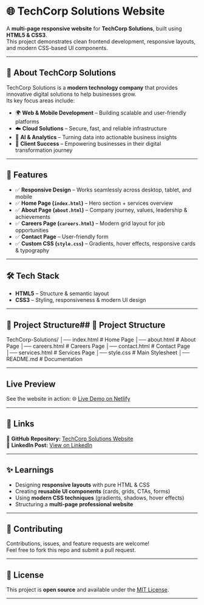 # 🌐 TechCorp Solutions Website

A **multi-page responsive website** for **TechCorp Solutions**, built using **HTML5 & CSS3**.  
This project demonstrates clean frontend development, responsive layouts, and modern CSS-based UI components.

---

## 🏢 About TechCorp Solutions

TechCorp Solutions is a **modern technology company** that provides innovative digital solutions to help businesses grow.  
Its key focus areas include:  
- 🌍 **Web & Mobile Development** – Building scalable and user-friendly platforms  
- ☁️ **Cloud Solutions** – Secure, fast, and reliable infrastructure  
- 🤖 **AI & Analytics** – Turning data into actionable business insights  
- 💼 **Client Success** – Empowering businesses in their digital transformation journey  

---

## 📌 Features

- ✅ **Responsive Design** – Works seamlessly across desktop, tablet, and mobile  
- ✅ **Home Page (`index.html`)** – Hero section + services overview  
- ✅ **About Page (`about.html`)** – Company journey, values, leadership & achievements  
- ✅ **Careers Page (`careers.html`)** – Modern grid layout for job opportunities  
- ✅ **Contact Page** – User-friendly form  
- ✅ **Custom CSS (`style.css`)** – Gradients, hover effects, responsive cards & typography  

---

## 🛠 Tech Stack

- **HTML5** – Structure & semantic layout  
- **CSS3** – Styling, responsiveness & modern UI design  

---

## 📂 Project Structure## 📂 Project Structure

TechCorp-Solutions/
│── index.html # Home Page 
│── about.html # About Page
│── careers.html # Careers Page
│── contact.html # Contact Page
│── services.html # Services Page
│── style.css # Main Stylesheet
│── README.md # Documentation


---
##  Live Preview

See the website in action:
🌐 [Live Demo on Netlify](https://68bbf14d86969b63f0262b32--creative-granita-36dce5.netlify.app/)

---

## 🔗 Links

📂 **GitHub Repository:** [TechCorp Solutions Website](https://github.com/Shahbaz181/techcorp-solutions-website)  
💼 **LinkedIn Post:** [View on LinkedIn](https://www.linkedin.com/feed/update/urn:li:activity:7369988846865973248/)  

---

## ✨ Learnings

- Designing **responsive layouts** with pure HTML & CSS  
- Creating **reusable UI components** (cards, grids, CTAs, forms)  
- Using **modern CSS techniques** (gradients, shadows, hover effects)  
- Structuring a **multi-page professional website**  

---

## 🤝 Contributing

Contributions, issues, and feature requests are welcome!  
Feel free to fork this repo and submit a pull request.

---

## 📜 License

This project is **open source** and available under the [MIT License](LICENSE).

---
